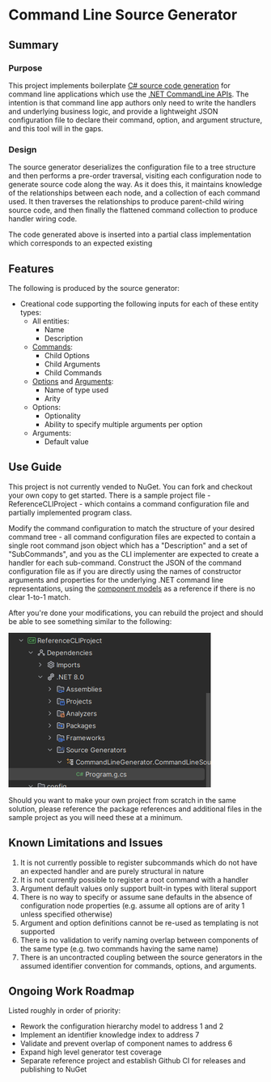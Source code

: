 # Command Line Source Generator
## Summary
### Purpose
This project implements boilerplate [C# source code generation](https://learn.microsoft.com/en-us/dotnet/csharp/roslyn-sdk/source-generators-overview) for command line applications which use the [.NET CommandLine APIs](https://learn.microsoft.com/en-us/dotnet/standard/commandline/get-started-tutorial). The intention is that command line app authors only need to write the handlers and underlying business logic, and provide a lightweight JSON configuration file to declare their command, option, and argument structure, and this tool will in the gaps.
### Design
The source generator deserializes the configuration file to a tree structure and then performs a pre-order traversal, visiting each configuration node to generate source code along the way. As it does this, it maintains knowledge of the relationships between each node, and a collection of each command used. It then traverses the relationships to produce parent-child wiring source code, and then finally the flattened command collection to produce handler wiring code.

The code generated above is inserted into a partial class implementation which corresponds to an expected existing
## Features
The following is produced by the source generator:
* Creational code supporting the following inputs for each of these entity types:
    * All entities:
        * Name
        * Description
    * [Commands](https://learn.microsoft.com/en-us/dotnet/api/system.commandline.command):
        * Child Options
        * Child Arguments
        * Child Commands
    * [Options](https://learn.microsoft.com/en-us/dotnet/api/system.commandline.option) and [Arguments](https://learn.microsoft.com/en-us/dotnet/api/system.commandline.argument):
        * Name of type used
        * Arity
    * Options:
        * Optionality
        * Ability to specify multiple arguments per option
    * Arguments:
        * Default value

## Use Guide
This project is not currently vended to NuGet. You can fork and checkout your own copy to get started. There is a sample project file - ReferenceCLIProject - which contains a command configuration file and partially implemented program class.

Modify the command configuration to match the structure of your desired command tree - all command configuration files are expected to contain a single root command json object which has a "Description" and a set of "SubCommands", and you as the CLI implementer are expected to create a handler for each sub-command. Construct the JSON of the command configuration file as if you are directly using the names of constructor arguments and properties for the underlying .NET command line representations, using the [component models](./CommandLineGenerator.Core/ComponentGenerator/Static/Model/) as a reference if there is no clear 1-to-1 match.

After you're done your modifications, you can rebuild the project and should be able to see something similar to the following:

![](./Documentation/Assets/Example_Generated_Source_Location.png)

Should you want to make your own project from scratch in the same solution, please reference the package references and additional files in the sample project as you will need these at a minimum.

## Known Limitations and Issues

1. It is not currently possible to register subcommands which do not have an expected handler and are purely structural in nature
2. It is not currently possible to register a root command with a handler
3. Argument default values only support built-in types with literal support
4. There is no way to specify or assume sane defaults in the absence of configuration node properties (e.g. assume all options are of arity 1 unless specified otherwise)
5. Argument and option definitions cannot be re-used as templating is not supported
6. There is no validation to verify naming overlap between components of the same type (e.g. two commands having the same name)
7. There is an uncontracted coupling between the source generators in the assumed identifier convention for commands, options, and arguments.
## Ongoing Work Roadmap
Listed roughly in order of priority:
* Rework the configuration hierarchy model to address 1 and 2
* Implement an identifier knowledge index to address 7
* Validate and prevent overlap of component names to address 6
* Expand high level generator test coverage
* Separate reference project and establish Github CI for releases and publishing to NuGet
